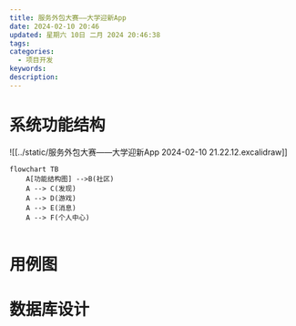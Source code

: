 ```yaml
---
title: 服务外包大赛——大学迎新App
date: 2024-02-10 20:46
updated: 星期六 10日 二月 2024 20:46:38
tags: 
categories:
  - 项目开发
keywords: 
description:
---
```

# 系统功能结构
![[../static/服务外包大赛——大学迎新App 2024-02-10 21.22.12.excalidraw]]


```mermaid
flowchart TB
	A[功能结构图] -->B(社区)
	A --> C(发现)
	A --> D(游戏)
	A --> E(消息)
	A --> F(个人中心)
	
```


# 用例图
# 数据库设计
